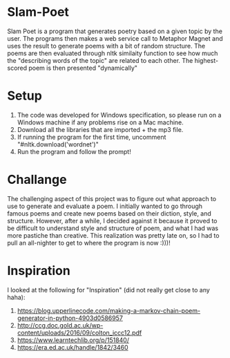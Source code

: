 # Slam-Poet
Slam Poet is a program that generates poetry based on a given topic by the user. The programs then makes a web service call to Metaphor Magnet and uses the result to generate poems with a bit of random structure. The poems are then evaluated through nltk similaity function to see how much the "describing words of the topic" are related to each other. The highest-scored poem is then presented "dynamically"
# Setup
1. The code was developed for Windows specification, so please run on a Windows machine if any problems rise on a Mac machine.
2. Download all the libraries that are imported + the mp3 file.
3. If running the program for the first time, uncomment "#nltk.download('wordnet')"
4. Run the program and follow the prompt!
# Challange
The challenging aspect of this project was to figure out what approach to use to generate and evaluate a poem. I initially wanted to go through famous poems and create new poems based on their diction, style, and structure. However, after a while, I decided against it because it proved to be difficult to understand style and structure of poem, and what I had was more pastiche than creative. This realization was pretty late on, so I had to pull an all-nighter to get to where the program is now :)))!
# Inspiration
I looked at the following for "Inspiration" (did not really get close to any haha):
1. https://blog.upperlinecode.com/making-a-markov-chain-poem-generator-in-python-4903d0586957
2. http://ccg.doc.gold.ac.uk/wp-content/uploads/2016/09/colton_iccc12.pdf
3. https://www.learntechlib.org/p/151840/
4. https://era.ed.ac.uk/handle/1842/3460
